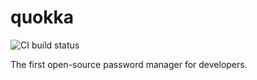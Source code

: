 # quokka

![CI build status](https://github.com/goujonbe/quokka/workflows/Tests/badge.svg)

The first open-source password manager for developers.
